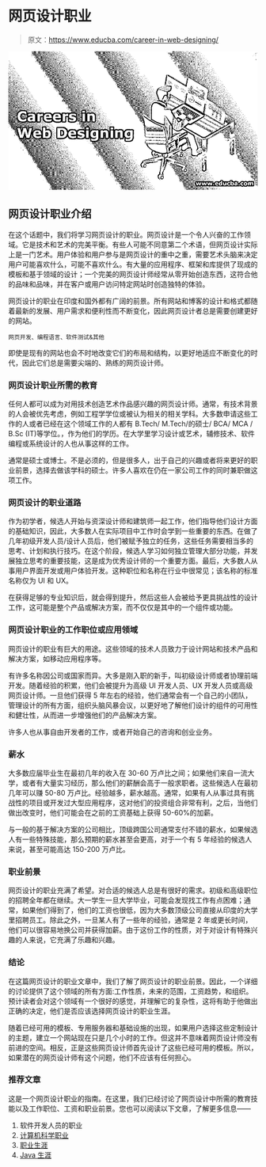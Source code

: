 # 网页设计职业

> 原文：<https://www.educba.com/career-in-web-designing/>

![Careers-in-Web-Designing](img/6be8f9e106f007b39605e7aaec35ca11.png)



## 网页设计职业介绍

在这个话题中，我们将学习网页设计的职业。网页设计是一个令人兴奋的工作领域。它是技术和艺术的完美平衡。有些人可能不同意第二个术语，但网页设计实际上是一门艺术。用户体验和用户参与是网页设计的重中之重，需要艺术头脑来决定用户可能喜欢什么，可能不喜欢什么。有大量的应用程序、框架和库提供了现成的模板和基于领域的设计；一个完美的网页设计师经常从零开始创造东西，这符合他的品味和品味，并在客户或用户访问特定网站时创造独特的体验。

网页设计的职业在印度和国外都有广阔的前景。所有网站和博客的设计和格式都随着最新的发展、用户需求和便利性而不断变化，因此网页设计者总是需要创建更好的网站。

<small>网页开发、编程语言、软件测试&其他</small>

即使是现有的网站也会不时地改变它们的布局和结构，以更好地适应不断变化的时代，因此它们总是需要尖端的、熟练的网页设计师。

### 网页设计职业所需的教育

任何人都可以成为对用技术创造艺术作品感兴趣的网页设计师。通常，有技术背景的人会被优先考虑，例如工程学学位或被认为相关的相关学科。大多数申请这些工作的人或者已经在这个领域工作的人都有 B.Tech/ M.Tech/的硕士/ BCA/ MCA / B.Sc (IT)等学位。，作为他们的学历。在大学里学习设计或艺术，辅修技术、软件编程或系统设计的人也从事这样的工作。

通常是硕士或博士。不是必须的，但是很多人，出于自己的兴趣或者将来更好的职业前景，选择去做该学科的硕士。许多人喜欢在仍在一家公司工作的同时兼职做这项工作。

### 网页设计的职业道路

作为初学者，候选人开始与资深设计师和建筑师一起工作，他们指导他们设计方面的基础知识，因此，大多数人在实际项目中工作时会学到一些重要的东西。在做了几年初级开发人员/设计人员后，他们被赋予独立的任务，这些任务需要相当多的思考、计划和执行技巧。在这个阶段，候选人学习如何独立管理大部分功能，并发展独立思考的重要技能，这是成为优秀设计师的一个重要方面。最后，大多数人从事用户界面开发或用户体验开发。这种职位和名称在行业中很常见；该名称的标准名称仅为 UI 和 UX。

在获得足够的专业知识后，就会得到提升，然后这些人会被给予更具挑战性的设计工作，这可能是整个产品或解决方案，而不仅仅是其中的一个组件或功能。

### 网页设计职业的工作职位或应用领域

网页设计的职业有巨大的用途。这些领域的技术人员致力于设计网站和技术产品和解决方案，如移动应用程序等。

有许多名称因公司或国家而异。大多是刚入职的新手，叫初级设计师或者协理前端开发。随着经验的积累，他们会被提升为高级 UI 开发人员、UX 开发人员或高级网页设计师。一旦他们获得 5 年左右的经验，他们通常会有一个自己的小团队，管理设计的所有方面，组织头脑风暴会议，以更好地了解他们设计的组件的可用性和健壮性，从而进一步增强他们的产品解决方案。

许多人也从事自由开发者的工作，或者开始自己的咨询和创业业务。

### 薪水

大多数应届毕业生在最初几年的收入在 30-60 万卢比之间；如果他们来自一流大学，或者有大量实习经历，那么他们的薪酬会高于一般求职者。这些候选人在最初几年可以赚 50-80 万卢比。经验越多，薪水越高。通常，如果有人从事过具有挑战性的项目或开发过大型应用程序，这对他们的投资组合非常有利，之后，当他们做出改变时，他们可能会在之前的工资基础上获得 50-60%的加薪。

与一般的基于解决方案的公司相比，顶级跨国公司通常支付不错的薪水，如果候选人有一些特殊技能，那么预期的薪水甚至会更高，对于一个有 5 年经验的候选人来说，甚至可能高达 150-200 万卢比。

### 职业前景

网页设计的职业充满了希望。对合适的候选人总是有很好的需求。初级和高级职位的招聘全年都在继续。大一学生一旦大学毕业，可能会发现找工作有点困难；通常，如果他们得到了，他们的工资也很低，因为大多数顶级公司直接从印度的大学里招聘员工。除此之外，一旦某人有了一些年的经验，通常是 2 年或更长时间，他们可以很容易地换公司并获得加薪。由于这份工作的性质，对于对设计有特殊兴趣的人来说，它充满了乐趣和兴趣。

### 结论

在这篇网页设计的职业文章中，我们了解了网页设计的职业前景。因此，一个详细的讨论提供了这个领域的所有方面:工作性质，未来的范围，工资趋势，和组织。预计读者会对这个领域有一个很好的感觉，并理解它的复杂性，这将有助于他做出正确的决定，他们是否应该选择网页设计的职业生涯。

随着已经可用的模板、专用服务器和基础设施的出现，如果用户选择这些定制设计的主题，建立一个网站现在只是几个小时的工作。但这并不意味着网页设计师没有前进的空间。相反，正是这些网页设计师首先设计了这些已经可用的模板。所以，如果潜在的网页设计师有这个问题，他们不应该有任何担心。

### 推荐文章

这是一个网页设计职业的指南。在这里，我们已经讨论了网页设计中所需的教育技能以及工作职位、工资和职业前景。您也可以阅读以下文章，了解更多信息——

1.  软件开发人员的职业
2.  [计算机科学职业](https://www.educba.com/career-in-computer-science/)
3.  [职业生涯](https://www.educba.com/career-in-angularjs/)
4.  [Java 生涯](https://www.educba.com/career-in-java/)






